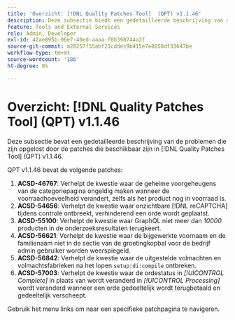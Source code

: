 ```yaml
---
title: 'Overzicht: [!DNL Quality Patches Tool]  (QPT) v1.1.46'
description: Deze subsectie biedt een gedetailleerde beschrijving van de problemen die zijn opgelost door de patches die beschikbaar zijn in  [!DNL Quality Patches Tool]  (QPT) v1.1.46.
feature: Tools and External Services
role: Admin, Developer
exl-id: 42ae895b-06e7-40ed-aaaa-f0b398744a2f
source-git-commit: a28257f55abf21cddec9b415e7e8858df33647be
workflow-type: tm+mt
source-wordcount: '186'
ht-degree: 0%

---
```


# Overzicht: [!DNL Quality Patches Tool] (QPT) v1.1.46

Deze subsectie bevat een gedetailleerde beschrijving van de problemen die zijn opgelost door de patches die beschikbaar zijn in [!DNL Quality Patches Tool] (QPT) v1.1.46.

QPT v1.1.46 bevat de volgende patches:

1. **ACSD-46767**: Verhelpt de kwestie waar de geheime voorgeheugens van de categoriepagina ongeldig maken wanneer de voorraadhoeveelheid verandert, zelfs als het product nog in voorraad is.
1. **ACSD-54656**: Verhelpt de kwestie waar onzichtbare [!DNL reCAPTCHA] tijdens controle ontbreekt, verhinderend een orde wordt geplaatst.
1. **ACSD-55100**: Verhelpt de kwestie waar GraphQL niet meer dan *10000* producten in de onderzoeksresultaten terugkeert.
1. **ACSD-56621**: Verhelpt de kwestie waar de bijgewerkte voornaam en de familienaam niet in de sectie van de groetingkopbal voor de bedrijf admin gebruiker worden weerspiegeld.
1. **ACSD-56842**: Verhelpt de kwestie waar de uitgestelde volmachten en volmachtsfabrieken na het lopen `setup:di:compile` ontbreken.
1. **ACSD-57003**: Verhelpt de kwestie waar de ordestatus in *[!UICONTROL Complete]* in plaats van wordt veranderd in *[!UICONTROL Processing]* wordt veranderd wanneer een orde gedeeltelijk wordt terugbetaald en gedeeltelijk verscheept.

Gebruik het menu links om naar een specifieke patchpagina te navigeren.
